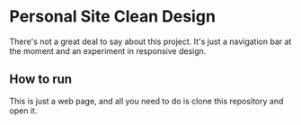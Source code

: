 # Personal Site Clean Design

There's not a great deal to say about this project. It's just a navigation bar at the moment and an experiment in responsive design.

## How to run
This is just a web page, and all you need to do is clone this repository and open it.
